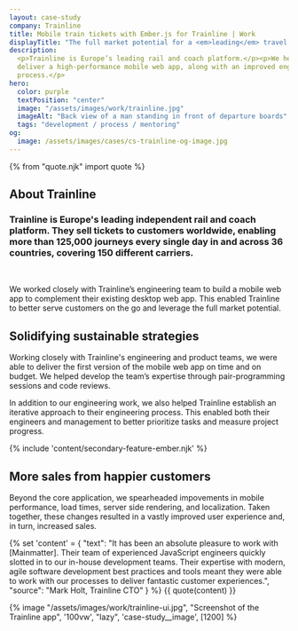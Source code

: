```yaml
---
layout: case-study
company: Trainline
title: Mobile train tickets with Ember.js for Trainline | Work
displayTitle: "The full market potential for a <em>leading</em> travel platform"
description:
  <p>Trainline is Europe’s leading rail and coach platform.</p><p>We helped them
  deliver a high-performance mobile web app, along with an improved engineering
  process.</p>
hero:
  color: purple
  textPosition: "center"
  image: "/assets/images/work/trainline.jpg"
  imageAlt: "Back view of a man standing in front of departure boards"
  tags: "development / process / mentoring"
og:
  image: /assets/images/cases/cs-trainline-og-image.jpg
---
```


{% from "quote.njk" import quote %}

<div class="case-study__section">
  <h2 class="case-study__heading h5">About Trainline</h2>
  <div class="case-study__text">
    <h3 class="h4">Trainline is Europe's leading independent rail and coach platform. They sell tickets to customers worldwide, enabling more than 125,000 journeys every single day in and across 36 countries, covering 150 different carriers.</h3><br>
    <p>We worked closely with Trainline’s engineering team to build a mobile web app to complement their existing desktop web app. This enabled Trainline to better serve customers on the go and leverage the full market potential.</p>
  </div>
</div>

<div class="case-study__section">
  <h2 class="case-study__heading h5">Solidifying sustainable strategies</h2>
  <div class="case-study__text">
    <p>Working closely with Trainline's engineering and product teams, we were able to deliver the first version of the mobile web app on time and on budget. We helped develop the team’s expertise through pair-programming sessions and code reviews.</p>
    <p>In addition to our engineering work, we also helped Trainline establish an iterative approach to their engineering process. This enabled both their engineers and management to better prioritize tasks and measure project progress.</p>
  </div>
</div>

{% include 'content/secondary-feature-ember.njk' %}

<div class="case-study__section">
  <h2 class="case-study__heading h5">More sales from happier customers</h2>
  <div class="case-study__text">
    <p>Beyond the core application, we spearheaded impovements in mobile performance, load times, server side rendering, and localization. Taken together, these changes resulted in a vastly improved user experience and, in turn, increased sales.</p>
  </div>
</div>

{% set 'content' = {
  "text": "It has been an absolute pleasure to work with [Mainmatter]. Their team of experienced JavaScript engineers quickly slotted in to our in-house development teams. Their expertise with modern, agile software development best practices and tools meant they were able to work with our processes to deliver fantastic customer experiences.",
  "source": "Mark Holt, Trainline CTO"
} %} {{ quote(content) }}

<div class="case-study__image-wrapper">
  {% image "/assets/images/work/trainline-ui.jpg", "Screenshot of the Trainline app", '100vw', "lazy", 'case-study__image', [1200] %}
</div>
